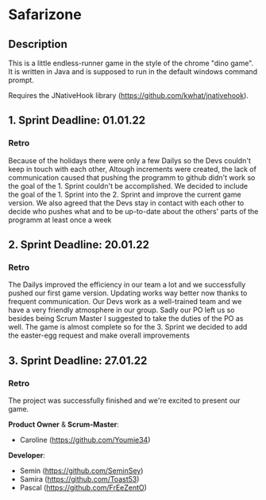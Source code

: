 # Safarizone
## Description
This is a little endless-runner game in the style of the chrome "dino game".
It is written in Java and is supposed to run in the default windows command prompt.

Requires the JNativeHook library (https://github.com/kwhat/jnativehook).

## 1. Sprint Deadline: 01.01.22 

### Retro
Because of the holidays there were only a few Dailys so the Devs couldn't keep in touch with each other, Altough increments were created, the lack of communication caused that pushing the programm to github didn't work so the goal of the 1. Sprint couldn't be accomplished. We decided to include the goal of the 1. Sprint into the 2. Sprint and improve the current game version. We also agreed that the Devs stay in contact with each other to decide who pushes what and to be up-to-date about the others' parts of the programm at least once a week


## 2. Sprint Deadline: 20.01.22

### Retro
The Dailys improved the efficiency in our team a lot and we successfully pushed our first game version. Updating works way better now thanks to frequent communication. Our Devs work as a well-trained team and we have a very friendly atmosphere in our group. Sadly our PO left us so besides being Scrum Master I suggested to take the duties of the PO as well. The game is almost complete so for the 3. Sprint we decided to add the easter-egg request and make overall improvements  

## 3. Sprint Deadline: 27.01.22

### Retro
The project was successfully finished and we're excited to present our game. 


**Product Owner** & **Scrum-Master**: 

- Caroline (https://github.com/Youmie34) 

**Developer**: 

- Semin (https://github.com/SeminSey)
- Samira (https://github.com/Toast53)
- Pascal (https://github.com/FrEeZentO)

